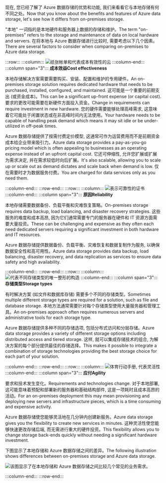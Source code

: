 <span data-ttu-id="fe806-101">现在, 您已经了解了 Azure 数据存储的优势和功能, 我们来看看它与本地存储有何不同之处。</span><span class="sxs-lookup"><span data-stu-id="fe806-101">Now that you know about the benefits and features of Azure data storage, let's see how it differs from on-premises storage.</span></span>

<span data-ttu-id="fe806-102">"本地" 一词指的是本地硬件和服务器上数据的存储和维护。</span><span class="sxs-lookup"><span data-stu-id="fe806-102">The term "on-premises" refers to the storage and maintenance of data on local hardware and servers.</span></span> <span data-ttu-id="fe806-103">在将本地与 Azure 数据存储进行比较时, 需要考虑以下几个因素。</span><span class="sxs-lookup"><span data-stu-id="fe806-103">There are several factors to consider when comparing on-premises to Azure data storage.</span></span>

:::row:::
  :::column:::
    ![纸张帐单和代表成本有效性的云](../media/4-cost-effectiveness.png)
  :::column-end:::
    :::column span="3":::
<span data-ttu-id="fe806-105">**成本效益**</span><span class="sxs-lookup"><span data-stu-id="fe806-105">**Cost effectiveness**</span></span>

<span data-ttu-id="fe806-106">本地存储解决方案需要需要购买、安装、配置和维护的专用硬件。</span><span class="sxs-lookup"><span data-stu-id="fe806-106">An on-premises storage solution requires dedicated hardware that needs to be purchased, installed, configured, and maintained.</span></span> <span data-ttu-id="fe806-107">这可能是一个重要的前期支出 (或资金成本)。</span><span class="sxs-lookup"><span data-stu-id="fe806-107">This can be a significant up-front expense (or capital cost).</span></span> <span data-ttu-id="fe806-108">要求的更改可能需要在新硬件方面投入资金。</span><span class="sxs-lookup"><span data-stu-id="fe806-108">Change in requirements can require investment in new hardware.</span></span> <span data-ttu-id="fe806-109">您的硬件需要能够处理高峰需求, 这意味着它可能处于闲置状态或在非高峰时间内无法使用。</span><span class="sxs-lookup"><span data-stu-id="fe806-109">Your hardware needs to be capable of handling peak demand which means it may sit idle or be under-utilized in off-peak times.</span></span>

<span data-ttu-id="fe806-110">Azure 数据存储提供了按需付费定价模型, 这通常可作为运营费用而不是前期资金成本给企业带来吸引力。</span><span class="sxs-lookup"><span data-stu-id="fe806-110">Azure data storage provides a pay-as-you-go pricing model which is often appealing to businesses as an operating expense instead of an upfront capital cost.</span></span> <span data-ttu-id="fe806-111">它还可伸缩性, 允许您扩展或扩展为需求决定, 并在需求较低时向后扩展。</span><span class="sxs-lookup"><span data-stu-id="fe806-111">It's also scalable, allowing you to scale up or scale out as demand dictates and scale back when demand is low.</span></span> <span data-ttu-id="fe806-112">仅在需要时才为数据服务付费。</span><span class="sxs-lookup"><span data-stu-id="fe806-112">You are charged for data services only as you need them.</span></span>

:::column-end:::
:::row-end:::
:::row:::
  :::column:::
    ![表示可靠性的证书](../media/4-reliability.png)
  :::column-end:::
    :::column span="3":::
<span data-ttu-id="fe806-114">**原因**</span><span class="sxs-lookup"><span data-stu-id="fe806-114">**Reliability**</span></span>

<span data-ttu-id="fe806-115">本地存储需要数据备份、负载平衡和灾难恢复策略。</span><span class="sxs-lookup"><span data-stu-id="fe806-115">On-premises storage requires data backup, load balancing, and disaster recovery strategies.</span></span> <span data-ttu-id="fe806-116">这些服务的难度和成本高昂, 因为它们通常需要专门的服务器在硬件和 IT 资源方面需要大量投资。</span><span class="sxs-lookup"><span data-stu-id="fe806-116">These can be challenging and expensive as they often each need dedicated servers requiring a significant investment in both hardware and IT resources.</span></span>

<span data-ttu-id="fe806-117">Azure 数据存储提供数据备份、负载平衡、灾难恢复和数据复制作为服务, 以确保数据安全性和高可用性。</span><span class="sxs-lookup"><span data-stu-id="fe806-117">Azure data storage provides data backup, load balancing, disaster recovery, and data replication as services to ensure data safety and high availability.</span></span>

:::column-end:::
:::row-end:::
:::row:::
  :::column:::
    ![代表不同存储类型的唯一整形的构造](../media/4-storage-types.png)
  :::column-end:::
    :::column span="3":::
<span data-ttu-id="fe806-119">**存储类型**</span><span class="sxs-lookup"><span data-stu-id="fe806-119">**Storage types**</span></span>

<span data-ttu-id="fe806-120">有时解决方案 (如文件和数据库存储) 需要多个不同的存储类型。</span><span class="sxs-lookup"><span data-stu-id="fe806-120">Sometimes multiple different storage types are required for a solution, such as file and database storage.</span></span> <span data-ttu-id="fe806-121">本地方法通常需要针对每个存储类型使用大量服务器和管理工具。</span><span class="sxs-lookup"><span data-stu-id="fe806-121">An on-premises approach often requires numerous servers and administrative tools for each storage type.</span></span>

<span data-ttu-id="fe806-122">Azure 数据存储提供多种不同的存储选项, 包括分布式访问和分层存储。</span><span class="sxs-lookup"><span data-stu-id="fe806-122">Azure data storage provides a variety of different storage options including distributed access and tiered storage.</span></span> <span data-ttu-id="fe806-123">这样, 就可以集成存储技术的组合, 为解决方案的每个部分提供最佳的存储选择。</span><span class="sxs-lookup"><span data-stu-id="fe806-123">This makes it possible to integrate a combination of storage technologies providing the best storage choice for each part of your solution.</span></span>

:::column-end:::
:::row-end:::
:::row:::
  :::column:::
    ![体育行动手册, 代表灵活性](../media/4-agility.png)
  :::column-end:::
    :::column span="3":::
<span data-ttu-id="fe806-125">**应付**</span><span class="sxs-lookup"><span data-stu-id="fe806-125">**Agility**</span></span>

<span data-ttu-id="fe806-126">要求和技术发生变化。</span><span class="sxs-lookup"><span data-stu-id="fe806-126">Requirements and technologies change.</span></span> <span data-ttu-id="fe806-127">对于本地部署, 这可能意味着预配和部署新的服务器和基础结构部件, 这是一项耗时且成本高昂的活动。</span><span class="sxs-lookup"><span data-stu-id="fe806-127">For an on-premises deployment this may mean provisioning and deploying new servers and infrastructure pieces, which is a time consuming and expensive activity.</span></span>

<span data-ttu-id="fe806-128">Azure 数据存储使您能够灵活地在几分钟内创建新服务。</span><span class="sxs-lookup"><span data-stu-id="fe806-128">Azure data storage gives you the flexibility to create new services in minutes.</span></span> <span data-ttu-id="fe806-129">这种灵活性使您能够快速更改存储后端, 而无需进行重大的硬件投资。</span><span class="sxs-lookup"><span data-stu-id="fe806-129">This flexibility allows you to change storage back-ends quickly without needing a significant hardware investment.</span></span>

<span data-ttu-id="fe806-130">下图显示了本地存储和 Azure 数据存储之间的差异。</span><span class="sxs-lookup"><span data-stu-id="fe806-130">The following illustration shows differences between on-premises storage and Azure data storage.</span></span>

![该图显示了在本地存储和 Azure 数据存储之间比较几个常见的业务需求。](../media/4-Comparison.png)

  :::column-end:::
:::row-end:::